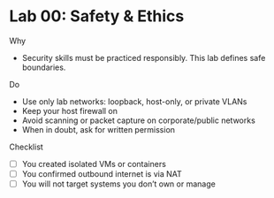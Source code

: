 # Lab 00: Safety & Ethics

Why
- Security skills must be practiced responsibly. This lab defines safe boundaries.

Do
- Use only lab networks: loopback, host-only, or private VLANs
- Keep your host firewall on
- Avoid scanning or packet capture on corporate/public networks
- When in doubt, ask for written permission

Checklist
- [ ] You created isolated VMs or containers
- [ ] You confirmed outbound internet is via NAT
- [ ] You will not target systems you don’t own or manage
